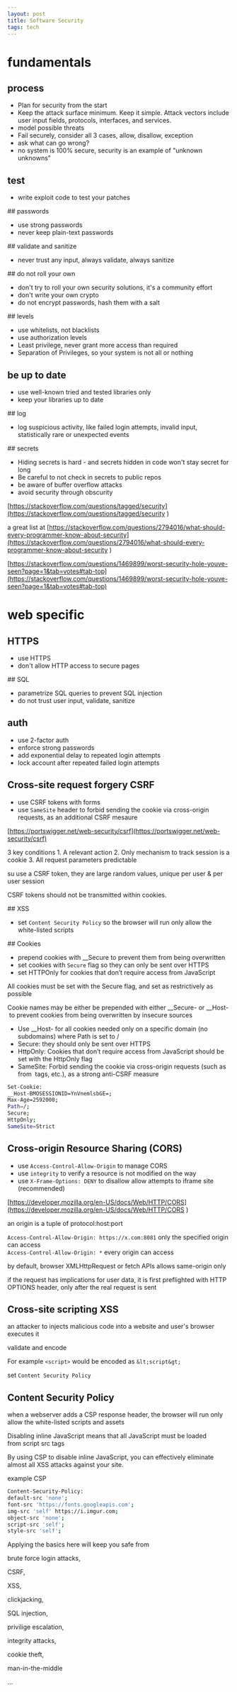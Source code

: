```yaml
---
layout: post
title: Software Security 
tags: tech
--- 
```

# fundamentals

## process

* Plan for security from the start
* Keep the attack surface minimum. Keep it simple. Attack vectors include user input fields, protocols, interfaces, and services.
* model possible threats
* Fail securely, consider all 3 cases, allow, disallow, exception
* ask what can go wrong? 
* no system is 100% secure, security is an example of "unknown unknowns"

## test 
* write exploit code to test your patches 


## passwords
* use strong passwords
* never keep plain-text passwords

## validate and sanitize 
* never trust any input, always validate, always sanitize

## do not roll your own 
* don't try to roll your own security solutions, it's a community effort 
* don't write your own crypto
* do not encrypt passwords, hash them with a salt 

## levels
* use whitelists, not blacklists 
* use authorization levels
* Least privilege, never grant more access than required
* Separation of Privileges, so your system is not all or nothing
  
## be up to date 
* use well-known tried and tested libraries only
* keep your libraries up to date 

## log 
* log suspicious activity, like failed login attempts, invalid input, statistically rare or unexpected events 

## secrets
* Hiding secrets is hard - and secrets hidden in code won't stay secret for long
* Be careful to not check in secrets to public repos
* be aware of buffer overflow attacks 
* avoid security through obscurity 

[https://stackoverflow.com/questions/tagged/security](https://stackoverflow.com/questions/tagged/security
)

a great list at [https://stackoverflow.com/questions/2794016/what-should-every-programmer-know-about-security](https://stackoverflow.com/questions/2794016/what-should-every-programmer-know-about-security
)

[https://stackoverflow.com/questions/1469899/worst-security-hole-youve-seen?page=1&tab=votes#tab-top](https://stackoverflow.com/questions/1469899/worst-security-hole-youve-seen?page=1&tab=votes#tab-top)

# web specific  

## HTTPS

* use HTTPS 
* don't allow HTTP access to secure pages
  
## SQL

* parametrize SQL queries to prevent SQL injection
* do not trust user input, validate, sanitize

## auth 

* use 2-factor auth 
* enforce strong passwords
* add exponential delay to repeated login attempts
* lock account after repeated failed login attempts 

## Cross-site request forgery CSRF 

* use CSRF tokens with forms 
* use `SameSite` header to forbid sending the cookie via cross-origin requests, as an additional CSRF mesaure


[https://portswigger.net/web-security/csrf](https://portswigger.net/web-security/csrf)

3 key conditions
    1. A relevant action
    2. Only mechanism to track session is a cookie
    3. All request parameters predictable 

su use a CSRF token, they are large random values, unique per user & per user session

CSRF tokens should not be transmitted within cookies.


## XSS 
* set `Content Security Policy` so the browser will run only allow the white-listed scripts

## Cookies
* prepend cookies with __Secure to prevent them from being overwritten 
* set cookies with `Secure` flag so they can only be sent over HTTPS 
* set HTTPOnly for cookies that don’t require access from JavaScript

All cookies must be set with the Secure flag, and set as restrictively as possible

Cookie names may be either be prepended with either __Secure- or __Host- to prevent cookies from being overwritten by insecure sources

* Use __Host- for all cookies needed only on a specific domain (no subdomains) where Path is set to /
* Secure: they should only be sent over HTTPS
* HttpOnly: Cookies that don’t require access from JavaScript should be set with the HttpOnly flag
* SameSite: Forbid sending the cookie via cross-origin requests (such as from <img> tags, etc.), as a strong anti-CSRF measure

```bash
Set-Cookie: 
__Host-BMOSESSIONID=YnVnemlsbGE=; 
Max-Age=2592000; 
Path=/; 
Secure; 
HttpOnly; 
SameSite=Strict
```

## Cross-origin Resource Sharing (CORS)
* use `Access-Control-Allow-Origin` to manage CORS 
* use `integrity` to verify a resource is not modified on the way
* use `X-Frame-Options: DENY` to disallow allow attempts to iframe site (recommended)
 

[https://developer.mozilla.org/en-US/docs/Web/HTTP/CORS](https://developer.mozilla.org/en-US/docs/Web/HTTP/CORS
)

an origin is a tuple of protocol:host:port

`Access-Control-Allow-Origin: https://x.com:8081`  only the specified origin can access  
`Access-Control-Allow-Origin: *` every origin can access

by default, browser XMLHttpRequest or fetch APIs allows same-origin only 

if the request has implications for user data, it is first preflighted with HTTP OPTIONS header, only after the real request is sent 



## Cross-site scripting XSS 

an attacker to injects malicious code into a website and user's browser executes it 

validate and encode

For example `<script>` would be encoded as `&lt;script&gt;`

set `Content Security Policy`


## Content Security Policy

when a webserver adds a CSP response header, the browser will run only allow the white-listed scripts and assets 

Disabling inline JavaScript means that all JavaScript must be loaded from script src tags 

By using CSP to disable inline JavaScript, you can effectively eliminate almost all XSS attacks against your site.

example CSP

```bash
Content-Security-Policy: 
default-src 'none'; 
font-src 'https://fonts.googleapis.com';
img-src 'self' https://i.imgur.com; 
object-src 'none'; 
script-src 'self'; 
style-src 'self';
```


Applying the basics here will keep you safe from 

brute force login attacks, 

CSRF, 

XSS, 

clickjacking, 

SQL injection, 

privilige escalation, 

integrity attacks, 

cookie theft, 

man-in-the-middle 

...